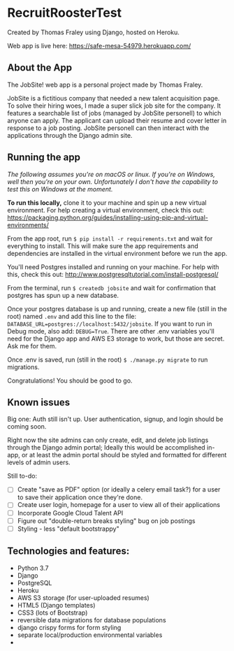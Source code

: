 # RecruitRoosterTest

Created by Thomas Fraley using Django, hosted on Heroku.

Web app is live here: https://safe-mesa-54979.herokuapp.com/

## About the App
The JobSite! web app is a personal project made by Thomas Fraley.  

JobSite is a fictitious company that needed a new talent acquisition page.  To solve their hiring woes, I made a super slick job site for the company.  It features a searchable list of jobs (managed by JobSite personell) to which anyone can apply.  The applicant can upload their resume and cover letter in response to a job posting.  JobSite personell can then interact with the applications through the Django admin site.

## Running the app
_The following assumes you're on macOS or linux.  If you're on Windows, well then you're on your own.  Unfortunately I don't have the capability to test this on Windows at the moment._

**To run this locally,** clone it to your machine and spin up a new virtual environment.  For help creating a virtual environment, check this out: https://packaging.python.org/guides/installing-using-pip-and-virtual-environments/

From the app root, run `$ pip install -r requirements.txt` and wait for everything to install.  This will make sure the app requirements and dependencies are installed in the virtual environment before we run the app.

You'll need Postgres installed and running on your machine.  For help with this, check this out: http://www.postgresqltutorial.com/install-postgresql/

From the terminal, run `$ createdb jobsite` and wait for confirmation that postgres has spun up a new database.

Once your postgres database is up and running, create a new file (still in the root) named `.env` and add this line to the file: `DATABASE_URL=postgres://localhost:5432/jobsite`. If you want to run in Debug mode, also add: `DEBUG=True`.  There are other .env variables you'll need for the Django app and AWS E3 storage to work, but those are secret.  Ask me for them. 

Once .env is saved, run (still in the root) `$ ./manage.py migrate` to run migrations.

Congratulations!  You should be good to go.

## Known issues
Big one: Auth still isn't up.  User authentication, signup, and login should be coming soon.

Right now the site admins can only create, edit, and delete job listings through the Django admin portal; Ideally this would be accomplished in-app, or at least the admin portal should be styled and formatted for different levels of admin users.

Still to-do:
- [ ] Create "save as PDF" option (or ideally a celery email task?) for a user to save their application once they're done. 
- [ ] Create user login, homepage for a user to view all of their applications
- [ ] Incorporate Google Cloud Talent API
- [ ] Figure out "double-return breaks styling" bug on job postings
- [ ] Styling - less "default bootstrappy"

## Technologies and features:
- Python 3.7
- Django
- PostgreSQL
- Heroku
- AWS S3 storage (for user-uploaded resumes)
- HTML5 (Django templates)
- CSS3 (lots of Bootstrap)
- reversible data migrations for database populations
- django crispy forms for form styling
- separate local/production environmental variables
- 
